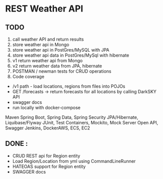 # REST Weather API

## TODO

1. call weather API and return results
2. store weather api in Mongo
3. store weather api in PostGres/MySQL with JPA
4. store weather api data in PostGres/MySql with hibernate
5. v1 return weather api from Mongo
6. v2 return weather data from JPA, hibernate
7. POSTMAN / newman tests for CRUD operations
8. Code coverage

- /v1 path - load locations, regions from files into POJOs
- GET /forecasts -> return forecasts for all locations by calling DarkSKY API
- swagger docs
- run locally with docker-compose

Maven
Spring Boot, Spring Data, Spring Security
JPA/Hibernate, Liquibase/Flyway
JUnit, Test Containers, Mockito, Mock Server
Open API, Swagger
Jenkins, DockerAWS, ECS, EC2

## DONE : 
- CRUD REST api for Region entity
- Load Region/Location from yml using CommandLineRunner
- HATEOAS support for Region entity 
- SWAGGER docs
